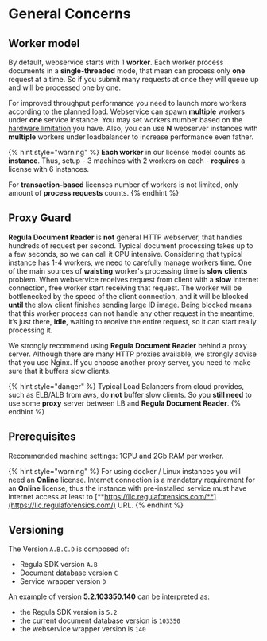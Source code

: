 # General Concerns

## Worker model

By default, webservice starts with 1 **worker**. 
Each worker process documents in a **single-threaded** mode, that mean can process only **one** request at a time.
So if you submit many requests at once they will queue up and will be processed one by one.

For improved throughput performance you need to launch more workers according to the planned load.
Webservice can spawn **multiple** workers under **one** service instance.
You may set workers number based on the [hardware limitation](#prerequisites) you have.
Also, you can use **N** webserver instances with **multiple** workers under loadbalancer to increase performance even father.

{% hint style="warning" %}
**Each worker** in our license model counts as **instance**. 
Thus, setup - 3 machines with 2 workers on each - **requires** a license with 6 instances. 

For **transaction-based** licenses number of workers is not limited,
only amount of **process requests**  counts.
{% endhint %}

## Proxy Guard

**Regula Document Reader** is **not** general HTTP webserver, that handles hundreds of request per second.
Typical document processing takes up to a few seconds, so we can call it CPU intensive.
Considering that typical instance has 1-4 workers, we need to carefully manage workers time. 
One of the main sources of **waisting** worker's processing time is **slow clients** problem.
When webservice receives request from client with a **slow** internet connection, free worker start receiving that request. 
The worker will be bottlenecked by the speed of the client connection, 
and it will be blocked **until** the slow client finishes sending large ID image.
Being blocked means that this worker process can not handle any other request in the meantime, 
it’s just there, **idle**, waiting to receive the entire request, so it can start really processing it.

We strongly recommend using **Regula Document Reader** behind a proxy server.
Although there are many HTTP proxies available, we strongly advise that you use Nginx. 
If you choose another proxy server, you need to make sure that it buffers slow clients.

{% hint style="danger" %}
Typical Load Balancers from cloud provides, such as ELB/ALB from aws, 
do **not** buffer slow clients. 
So you **still need** to use some **proxy** server between LB and **Regula Document Reader**.
{% endhint %}

## Prerequisites

Recommended machine settings: 1CPU and 2Gb RAM per worker.

{% hint style="warning" %}
For using docker / Linux instances you will need an **Online** license.
Internet connection is a mandatory requirement for an **Online** license, 
  thus the instance with pre-installed service must have internet access at least to 
  [**https://lic.regulaforensics.com/**](https://lic.regulaforensics.com/) URL.
{% endhint %}

## Versioning

The Version `A.B.C.D` is composed of:

* Regula SDK version `A.B`
* Document database version `C`
* Service wrapper version `D`

An example of version **5.2.103350.140** can be interpreted as:

* the Regula SDK version is `5.2`
* the current document database version is `103350`
* the webservice wrapper version is `140`

